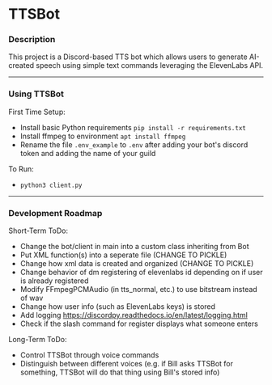 # TTSBot
### Description
This project is a Discord-based TTS bot which allows users to generate AI-created speech using simple text commands leveraging the ElevenLabs API.

---
### Using TTSBot
First Time Setup:
- Install basic Python requirements ```pip install -r requirements.txt```
- Install ffmpeg to environment ```apt install ffmpeg```
- Rename the file ```.env_example``` to ```.env``` after adding your bot's discord token and adding the name of your guild   

To Run:
- ``` python3 client.py ```

---
### Development Roadmap
Short-Term ToDo:
- Change the bot/client in main into a custom class inheriting from Bot
- Put XML function(s) into a seperate file (CHANGE TO PICKLE)
- Change how xml data is created and organized (CHANGE TO PICKLE)
- Change behavior of dm registering of elevenlabs id depending on if user is already registered
- Modify FFmpegPCMAudio (in tts_normal, etc.) to use bitstream instead of wav
- Change how user info (such as ElevenLabs keys) is stored
- Add logging https://discordpy.readthedocs.io/en/latest/logging.html
- Check if the slash command for register displays what someone enters 

Long-Term ToDo:
- Control TTSBot through voice commands
- Distinguish between different voices (e.g. if Bill asks TTSBot for something, TTSBot will do that thing using Bill's stored info)